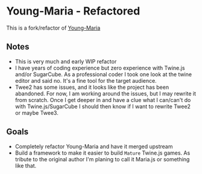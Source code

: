# Young-Maria - Refactored
This is a fork/refactor of [Young-Maria](https://github.com/MariaMod/Young-Maria)

## Notes
* This is very much and early WIP refactor
* I have years of coding experience but zero experience with Twine.js and/or SugarCube. As a professional coder I took one look at the twine editor and said no. It's a fine tool for the target audience.
* Twee2 has some issues, and it looks like the project has been abandoned. For now, I am working around the issues, but I may rewrite it from scratch. Once I get deeper in and have a clue what I can/can't do with Twine.js/SugarCube I should then know if I want to rewrite Twee2 or maybe Twee3.

## Goals
* Completely refactor Young-Maria and have it merged upstream
* Build a framework to make it easier to build `Mature` Twine.js games. As tribute to the original author I'm planing to call it Maria.js or something like that.
